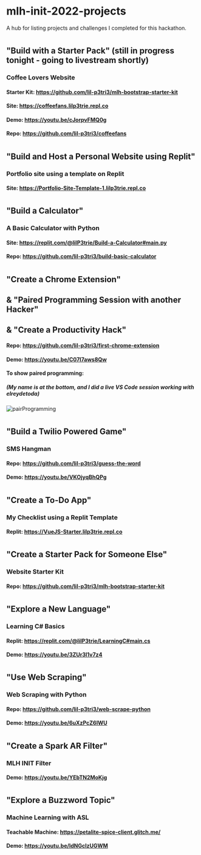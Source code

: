 # mlh-init-2022-projects
A hub for listing projects and challenges I completed for this hackathon.

# 
## "Build with a Starter Pack" (still in progress tonight - going to livestream shortly)
### Coffee Lovers Website
#### Starter Kit: <https://github.com/lil-p3tri3/mlh-bootstrap-starter-kit>
#### Site: https://coffeefans.lilp3trie.repl.co
#### Demo: https://youtu.be/cJorpvFMQ0g
#### Repo: https://github.com/lil-p3tri3/coffeefans

# 
## "Build and Host a Personal Website using Replit"
### Portfolio site using a template on Replit
#### Site: https://Portfolio-Site-Template-1.lilp3trie.repl.co

# 
## "Build a Calculator"
### A Basic Calculator with Python
#### Site: https://replit.com/@lilP3trie/Build-a-Calculator#main.py
#### Repo: https://github.com/lil-p3tri3/build-basic-calculator

# 
## "Create a Chrome Extension"
## & "Paired Programming Session with another Hacker"
## & "Create a Productivity Hack"
#### Repo: https://github.com/lil-p3tri3/first-chrome-extension
#### Demo: https://youtu.be/C07I7aws8Qw
#### To show paired programming: 
##### (My name is at the bottom, and I did a live VS Code session working with elreydetoda)
![pairProgramming](https://user-images.githubusercontent.com/25125692/124408066-6f847180-dd13-11eb-8aa6-c98d3fbc1bfd.PNG)

# 
## "Build a Twilio Powered Game" 
### SMS Hangman
#### Repo: https://github.com/lil-p3tri3/guess-the-word
#### Demo: https://youtu.be/VKOjyqBhQPg

# 
## "Create a To-Do App"
### My Checklist using a Replit Template
#### Replit: https://VueJS-Starter.lilp3trie.repl.co

# 
## "Create a Starter Pack for Someone Else"
### Website Starter Kit
#### Repo: https://github.com/lil-p3tri3/mlh-bootstrap-starter-kit

# 
## "Explore a New Language"
### Learning C# Basics 
#### Replit: https://replit.com/@lilP3trie/LearningC#main.cs
#### Demo: https://youtu.be/3ZUr3l1v7z4

# 
## "Use Web Scraping" 
### Web Scraping with Python
#### Repo: https://github.com/lil-p3tri3/web-scrape-python
#### Demo: https://youtu.be/6uXzPcZ6lWU

# 
## "Create a Spark AR Filter"
### MLH INIT Filter
#### Demo: https://youtu.be/YEbTN2MoKjg

# 
## "Explore a Buzzword Topic"
### Machine Learning with ASL
#### Teachable Machine: https://petalite-spice-client.glitch.me/
#### Demo: https://youtu.be/ldNGclzUGWM
